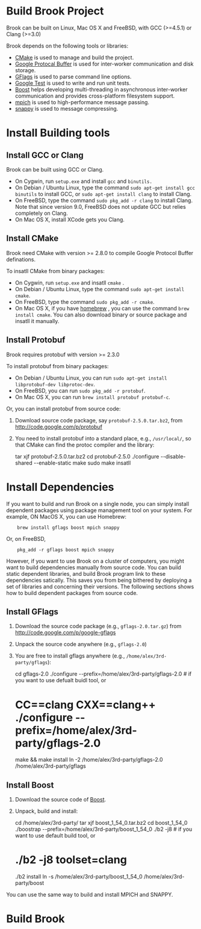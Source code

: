 # Build Brook Project

Brook can be built on Linux, Mac OS X and FreeBSD, with GCC
(>=4.5.1) or Clang (>=3.0)

Brook depends on the following tools or libraries:

  * [CMake](http://www.cmake.org) is used to manage and build the
    project.
  * [Google Protocal Buffer](http://code.google.com/p/protobuf) is
    used for inter-worker communication and disk storage.
  * [GFlags](http://code.google.com/p/google-gflags/) is used to parse
    command line options.
  * [Google Test](http://code.google.com/p/googletest) is used to 
    write and run unit tests.
  * [Boost](http://www.boost.org/) helps developing multi-threading in
    asynchronous inter-worker communication and provides
    cross-platform filesystem support.
  * [mpich](http://www.mpich.org/) is used to high-performance message 
    passing.
  * [snappy](http://code.google.com/snappy/) is used to message 
    compressing.

# Install Building tools

## Install GCC or Clang

Brook can be built using GCC or Clang.

  * On Cygwin, run `setup.exe` and install `gcc` and `binutils.`
  * On Debian / Ubuntu Linux, type the command `sudo apt-get install gcc binutils` to install GCC, or `sudo apt-get install clang` to install Clang.
  * On FreeBSD, type the command `sudo pkg_add -r clang` to install Clang. Note that since version 9.0, FreeBSD does not update GCC but relies completely on Clang.
  * On Mac OS X, install XCode gets you Clang.

## Install CMake

Brook need CMake with version >= 2.8.0 to compile Google Protocol Buffer definations.

To insatll CMake from binary packages:

  * On Cygwin, run `setup.exe` and insatll `cmake` .
  * On Debian / Ubuntu Linux, type the command `sudo apt-get install cmake`.
  * On FreeBSD, type the command `sudo pkg_add -r cmake`.
  * On Mac OS X, if you have [homebrew](http://brew.sh/) , you can use the command `brew install cmake`. You can also download binary or source package and insatll it manually.

## Install Protobuf

Brook requires protobuf with version >= 2.3.0

To install protobuf from binary packages:

  * On Debian / Ubuntu Linux, you can run `sudo apt-get install libprotobuf-dev libprotoc-dev`.
  * On FreeBSD, you can run `sudo pkg_add -r protobuf`.
  * On Mac OS X, you can run `brew install protobuf protobuf-c`.

Or, you can install protobuf from source code:

  1. Download source code package, say `protobuf-2.5.0.tar.bz2`, from http://code.google.com/p/protobuf
  2. You need to install protobuf into a standard place, e.g., `/usr/local/`, so that CMake can find the protoc compiler and the library:

        tar xjf protobuf-2.5.0.tar.bz2
        cd protobuf-2.5.0
        ./configure --disable-shared --enable-static
        make
        sudo make insatll

# Install Dependencies

If you want to build and run Brook on a single node, you can simply install dependent packages using package management tool on your system. For example, ON MacOS X, you can use
Homebrew:

        brew install gflags boost mpich snappy

Or, on FreeBSD,

        pkg_add -r gflags boost mpich snappy

However, if you want to use Brook on a cluster of computers, you might want to build dependencies manually from source code. You can build static dependent libraries, and build Brook 
program link to these dependencies satically. This saves you from being bithered by deploying a set of libraries and concerning their versions. The following sections shows how to build
dependent packages from source code.

## Install GFlags

  1. Download the source code package (e.g., `gflags-2.0.tar.gz`) from http://code.google.com/p/google-gflags
  2. Unpack the source code anywhere (e.g., `gflags-2.0`)
  3. You are free to install gflags anywhere (e.g., `/home/alex/3rd-party/gflags`):

        cd gflags-2.0
        ./configure --prefix=/home/alex/3rd-party/gflags-2.0 # if you want to use defualt buidl tool, or
        # CC==clang CXX==clang++ ./configure --prefix=/home/alex/3rd-party/gflags-2.0
        make && make install
        ln -2 /home/alex/3rd-party/gflags-2.0 /home/alex/3rd-party/gflags

## Install Boost

  1. Download the source code of [Boost](http://www.boost.org/users/download/).
  2. Unpack, build and install:

        cd /home/alex/3rd-party/
        tar xjf boost_1_54_0.tar.bz2
        cd boost_1_54_0
        ./boostrap --prefix=/home/alex/3rd-party/boost_1_54_0
        ./b2 -j8 # if you want to use default build tool, or
        # ./b2 -j8 toolset=clang
        ./b2 install
        ln -s /home/alex/3rd-party/boost_1_54_0 /home/alex/3rd-party/boost

You can use the same way to build and install MPICH and SNAPPY.

# Build Brook

